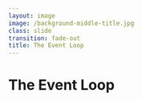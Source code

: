 ```yaml
---
layout: image
image: /background-middle-title.jpg
class: slide
transition: fade-out
title: The Event Loop
---
```


<div class="flex h-full flex-items-center">
  <h1 class="text-left m-b-0 font-bold">
    The Event Loop
  </h1>
</div>
